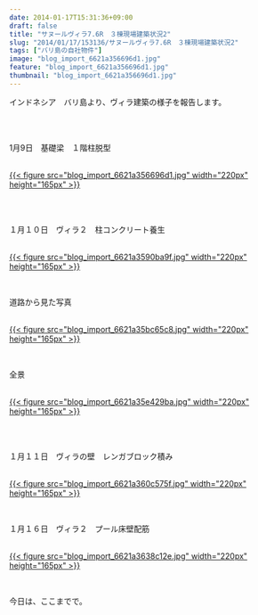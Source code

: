 ```yaml
---
date: 2014-01-17T15:31:36+09:00
draft: false
title: "サヌールヴィラ7.6R　３棟現場建築状況2"
slug: "2014/01/17/153136/サヌールヴィラ7.6R　３棟現場建築状況2"
tags: ["バリ島の自社物件"]
image: "blog_import_6621a356696d1.jpg"
feature: "blog_import_6621a356696d1.jpg"
thumbnail: "blog_import_6621a356696d1.jpg"
---
```

<p>インドネシア　バリ島より、ヴィラ建築の様子を報告します。</p><br/><br/><p>1月9日　基礎梁　１階柱脱型</p><p><br/><a href="blog_import_6621a357a6030.jpg">{{< figure src="blog_import_6621a356696d1.jpg" width="220px" height="165px" >}}</a> <br/></p><br/><br/><p>１月１０日　ヴィラ２　柱コンクリート養生</p><p><br/><a href="blog_import_6621a35a42368.jpg">{{< figure src="blog_import_6621a3590ba9f.jpg" width="220px" height="165px" >}}</a> <br/></p><br/><p>道路から見た写真</p><p><br/><a href="blog_import_6621a35d0f3d9.jpg">{{< figure src="blog_import_6621a35bc65c8.jpg" width="220px" height="165px" >}}</a> <br/></p><br/><p>全景</p><p><br/><a href="blog_import_6621a35f861c0.jpg">{{< figure src="blog_import_6621a35e429ba.jpg" width="220px" height="165px" >}}</a> <br/></p><br/><br/><p>１月１１日　ヴィラの壁　レンガブロック積み</p><p><br/><a href="blog_import_6621a362060df.jpg">{{< figure src="blog_import_6621a360c575f.jpg" width="220px" height="165px" >}}</a> <br/></p><br/><p>１月１６日　ヴィラ２　プール床壁配筋</p><p><br/><a href="blog_import_6621a364de5f4.jpg">{{< figure src="blog_import_6621a3638c12e.jpg" width="220px" height="165px" >}}</a> <br/></p><br/><p>今日は、ここまでで。</p><br/><br/>

